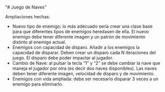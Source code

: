 "# Juego de Naves" 

Ampliaciones hechas:
 * Nuevo tipo de enemigo: lo más adecuado sería crear una clase base para que diferentes tipos de enemigos heredasen de ella. El nuevo enemigo debe tener diferente imagen y un patrón de movimiento distinto al enemigo actual.
 * Enemigos con capacidad de disparo. Añadir a los enemigos la capacidad de disparar. Deben crear un disparo cada N iteraciones del juego. El disparo debe poder impactar al jugador.
 * Cambio de Nave: al pulsar la tecla “1” y “2” se debe cambiar la nave que maneja el jugador por otra (es decir dos naves disponibles). Las naves deben tener diferente imagen, velocidad de disparo y de movimiento.
 * Enemigos con vida ampliada: debe ser necesario disparar 3 veces a un enemigo para eliminarlo.

